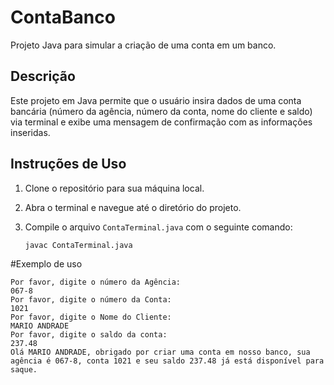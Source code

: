 # ContaBanco

Projeto Java para simular a criação de uma conta em um banco.

## Descrição

Este projeto em Java permite que o usuário insira dados de uma conta bancária (número da agência, número da conta, nome do cliente e saldo) via terminal e exibe uma mensagem de confirmação com as informações inseridas.

## Instruções de Uso

1. Clone o repositório para sua máquina local.
2. Abra o terminal e navegue até o diretório do projeto.
3. Compile o arquivo `ContaTerminal.java` com o seguinte comando:

   ```sh
   javac ContaTerminal.java


#Exemplo de uso

```
Por favor, digite o número da Agência:
067-8
Por favor, digite o número da Conta:
1021
Por favor, digite o Nome do Cliente:
MARIO ANDRADE
Por favor, digite o saldo da conta:
237.48
Olá MARIO ANDRADE, obrigado por criar uma conta em nosso banco, sua agência é 067-8, conta 1021 e seu saldo 237.48 já está disponível para saque.
```
